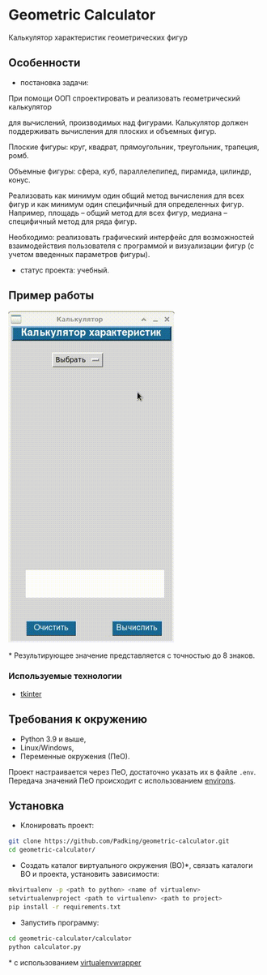 # Geometric Calculator

Калькулятор характеристик геометрических фигур

## Особенности

- постановка задачи:

При помощи ООП спроектировать и реализовать геометрический калькулятор

для вычислений, производимых над фигурами. Калькулятор должен поддерживать вычисления для плоских и объемных фигур.

Плоские фигуры: круг, квадрат, прямоугольник, треугольник, трапеция, ромб.

Объемные фигуры: сфера, куб, параллелепипед, пирамида, цилиндр, конус.

Реализовать как минимум один общий метод вычисления для всех фигур и как минимум один специфичный для определенных фигур. Например, площадь – общий метод для всех фигур, медиана – специфичный метод для ряда фигур.

Необходимо: реализовать графический интерфейс для возможностей взаимодействия пользователя с программой и визуализации фигур (с учетом введенных параметров фигуры).

- статус проекта: учебный.

## Пример работы

![demo](screenshots/demo.gif)


\* Результирующее значение представляется с точностью до 8 знаков.

### Используемые технологии

* [tkinter](https://docs.python.org/3/library/tkinter.html#module-tkinter)

## Требования к окружению

* Python 3.9 и выше,
* Linux/Windows,
* Переменные окружения (ПеО).

Проект настраивается через ПеО, достаточно указать их в файле `.env`.
Передача значений ПеО происходит с использованием [environs](https://pypi.org/project/environs/).

## Установка

- Клонировать проект:
```sh
git clone https://github.com/Padking/geometric-calculator.git
cd geometric-calculator/
```
- Создать каталог виртуального окружения (ВО)*,
   связать каталоги ВО и проекта,
   установить зависимости:
```sh
mkvirtualenv -p <path to python> <name of virtualenv>
setvirtualenvproject <path to virtualenv> <path to project>
pip install -r requirements.txt
```
- Запустить программу:
```sh
cd geometric-calculator/calculator
python calculator.py
```


\* с использованием [virtualenvwrapper](https://virtualenvwrapper.readthedocs.io/en/latest/index.html)
